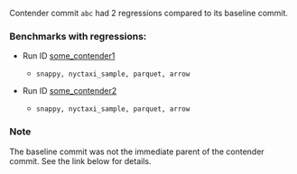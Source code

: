 Contender commit `abc` had 2 regressions compared to its baseline commit.

### Benchmarks with regressions:

- Run ID [some_contender1](https://conbench/some_baseline1...some_contender1)
  - `snappy, nyctaxi_sample, parquet, arrow`

- Run ID [some_contender2](https://conbench/some_baseline2...some_contender2)
  - `snappy, nyctaxi_sample, parquet, arrow`

### Note

The baseline commit was not the immediate parent of the contender commit. See the link below for details.

